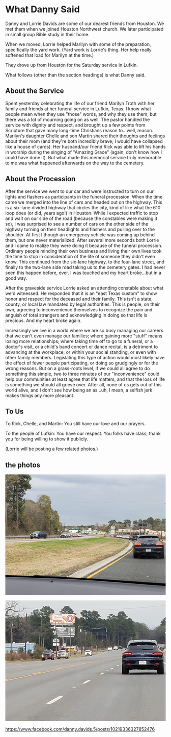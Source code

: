 # What Danny Said

Danny and Lorrie Davids are some of our dearest friends from Houston.
We met them when we joined Houston Northwest church. We later participated
in small group Bible study in their home.

When we moved, Lorrie helped Marilyn with some of the preparation,
specifically the yard work. (Yard work is Lorrie's thing.
Her help really softened that load for Marilyn at the time.)

They drove up from Houston for the Saturday service in Lufkin.

What follows (other than the section headings) is what Danny said.

## About the Service

 Spent yesterday celebrating the life of our friend Marilyn Troth with 
 her family and friends at her funeral service in Lufkin, Texas. I know 
 what people mean when they use "those" words, and why they use them, 
 but there was a lot of mourning going on as well. The pastor handled 
 the service with dignity and respect, and brought up a few points from 
 Scripture that gave many long-time Christians reason to...well, reason. 
 Marilyn's daughter Chelle and son Martin shared their thoughts and 
 feelings about their mom (and they're both incredibly brave; I would 
 have collapsed like a house of cards). Her husband/our friend Rick was 
 able to lift his hands in worship during the singing of "Amazing Grace" 
 (again, don't know how I could have done it). But what made this 
 memorial service truly memorable to me was what happened afterwards on 
 the way to the cemetery.

## About the Procession

 After the service we went to our car and were instructed to turn on our 
 lights and flashers as participants in the funeral procession. When the 
 time came we merged into the line of cars and headed out on the 
 highway. This is a six-lane divided highway that circles the city, kind 
 of like what the 610 loop does (or did, years ago!) in Houston. While I 
 expected traffic to stop and wait on our side of the road (because the 
 constables were making it so), I was surprised to see a number of cars 
 on the other side of the highway turning on their headlights and 
 flashers and pulling over to the shoulder. At first I though an 
 emergency vehicle was coming up behind them, but one never 
 materialized. After several more seconds both Lorrie and I came to 
 realize they were doing it because of the funeral procession. Ordinary 
 people minding their own business and living their own lives took the 
 time to stop in consideration of the life of someone they didn't even 
 know. This continued from the six-lane highway, to the four-lane 
 street, and finally to the two-lane side road taking us to the cemetery 
 gates. I had never seen this happen before, ever. I was touched and my 
 heart broke...but in a good way.

 After the graveside service Lorrie asked an attending constable about 
 what we'd witnessed. He responded that it is an "east Texas custom" to 
 show honor and respect for the deceased and their family. This isn't a 
 state, county, or local law mandated by legal authorities. This is 
 people, on their own, agreeing to inconvenience themselves to recognize 
 the pain and anguish of total strangers and acknowledging in doing so 
 that life is precious. And my heart broke again.

 Increasingly we live in a world where we are so busy managing our 
 careers that we can't even manage our families; where gaining more 
 "stuff" means losing more relationships; where taking time off to go to 
 a funeral, or a doctor's visit, or a child's band concert or dance 
 recital, is a detriment to advancing at the workplace, or within your 
 social standing, or even with other family members. Legislating this 
 type of action would most likely have the effect of fewer people 
 participating, or doing so grudgingly or for the wrong reasons. But on 
 a grass-roots level, if we could all agree to do something this simple, 
 two to three minutes of our "inconvenience" could help our communities 
 at least agree that life matters, and that the loss of life is 
 something we should all grieve over. After all, none of us gets out of 
 this world alive, and I don't see how being an as...uh, I mean, a 
 selfish jerk makes things any more pleasant.

## To Us

 To Rick, Chelle, and Martin: You still have our love and our prayers. 

 To the people of Lufkin: You have our respect. You folks have class; 
 thank you for being willing to show it publicly.

 (Lorrie will be posting a few related photos.)

## the photos

![80357100_10156364021332202_8731241258011328512_o.jpg](https://github.com/trothr/blog/blob/master/images/2019/80357100_10156364021332202_8731241258011328512_o.jpg)

![80444421_10156364021737202_6069624018653151232_o.jpg](https://github.com/trothr/blog/blob/master/images/2019/80444421_10156364021737202_6069624018653151232_o.jpg)

https://www.facebook.com/danny.davids.5/posts/10219336327852476


